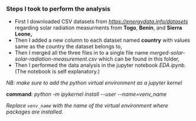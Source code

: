 ### Steps I took to perform the analysis

- First I downloaded CSV datasets from *https://energydata.info/datasets* regarding solar radiation measurments from **Togo**, **Benin**, and **Sierra Leone,**
- Then I added a new column to each dataset named **country** with values same as the country the dataset belongs to,
- Then I merged all the three files in to a single file name *merged-solar-solar-radiation-measurement.csv* which can be found in this folder,
- Then I performed the data analysis in the jupyter notebook *EDA.ipynb*. (The notebook is self explanatory.)

*NB: make sure to add the python virtual environment as a jupyter kernel*

**command**: *python -m ipykernel install --user --name=venv_name*

*Replace `venv_name` with the name of the virtual environment where packages are installed.*
